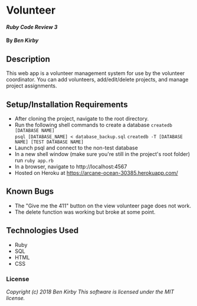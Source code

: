 # Volunteer

#### _Ruby Code Review 3_

#### By _Ben Kirby_

## Description
This web app is a volunteer management system for use by the volunteer coordinator. You can add volunteers, add/edit/delete projects, and manage project assignments.


## Setup/Installation Requirements
* After cloning the project, navigate to the root directory.
* Run the following shell commands to create a database
`createdb [DATABASE NAME]`                                      
`psql [DATABASE_NAME] < database_backup.sql`
` createdb -T [DATABASE NAME] [TEST DATABASE NAME] `
* Launch psql and connect to the non-test database
* In a new shell window (make sure you're still in the project's root folder) run `ruby app.rb`
* In a browser, navigate to http://localhost:4567
* Hosted on Heroku at https://arcane-ocean-30385.herokuapp.com/
## Known Bugs

* The "Give me the 411" button on the view volunteer page does not work.
* The delete function was working but broke at some point.

## Technologies Used

* Ruby
* SQL
* HTML
* CSS

### License

*Copyright (c) 2018 Ben Kirby*
*This software is licensed under the MIT license.*
